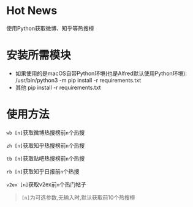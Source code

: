 # Hot News
使用Python获取微博、知乎等热搜榜
# 安装所需模块
- 如果使用的是macOS自带Python环境(也是Alfred默认使用Python环境):
/usr/bin/python3 -m pip install -r requirements.txt
- 其他
pip install -r requirements.txt
# 使用方法
`wb [n]`获取微博热搜榜前`n`个热搜

`zh [n]`获取知乎热搜榜前`n`个热搜

`tb [n]`获取贴吧热搜榜前`n`个热搜

`rb [n]`获取知乎日报前`n`个热搜

`v2ex [n]`获取v2ex前`n`个热门帖子


> `[n]`为可选参数,无输入时,默认获取前10个热搜榜
